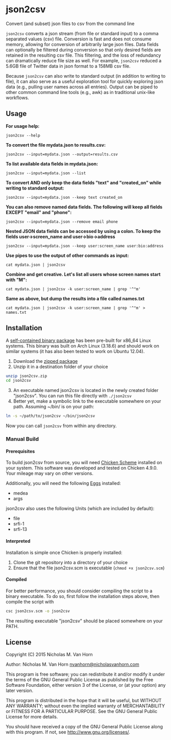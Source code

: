 # json2csv
Convert (and subset) json files to csv from the command line

`json2csv` converts a json stream (from file or standard input) to a comma separated values (csv) file. Conversion is fast and does not consume memory, allowing for conversion of arbitrarily large json files. Data fields can optionally be filtered during conversion so that only desired fields are retained in the resulting csv file. This filtering, and the loss of redundancy can dramatically reduce file size as well. For example, `json2csv` reduced a 5.6GB file of Twitter data in json format to a 158MB csv file.

Because `json2csv` can also write to standard output (in addition to writing to file), it can also serve as a useful exploration tool for quickly exploring json data (e.g., pulling user names across all entries). Output can be piped to other common command line tools (e.g., awk) as in traditional unix-like workflows.

## Usage

**For usage help:**

    json2csv --help

**To convert the file mydata.json to results.csv:**

    json2csv --input=mydata.json --output=results.csv

**To list available data fields in mydata.json:**

    json2csv --input=mydata.json --list

**To convert AND only keep the data fields "text" and "created_on" while writing to standard output:**

    json2csv --input=mydata.json --keep text created_on

**You can also remove named data fields. The following will keep all fields EXCEPT "email" and "phone":**

    json2csv --input=mydata.json --remove email phone

**Nested JSON data fields can be accessed by using a colon. To keep the fields user->screen_name and user->bio->address**

    json2csv --input=mydata.json --keep user:screen_name user:bio:address

**Use pipes to use the output of other commands as input:**

    cat mydata.json | json2csv

**Combine and get creative. Let's list all users whose screen names start with "M":**

    cat mydata.json | json2csv -k user:screen_name | grep '^"m'

**Same as above, but dump the results into a file called names.txt**

    cat mydata.json | json2csv -k user:screen_name | grep '^"m' > names.txt

## Installation

A [self-contained binary package](http://www.nicholasvanhorn.com/software/json2csv.zip) has been pre-built for x86_64 Linux systems. This binary was built on Arch Linux (3.18.6) and should work on similar systems (it has also been tested to work on Ubuntu 12.04).

1. Download the [zipped package](http://www.nicholasvanhorn.com/software/json2csv.zip)
2. Unzip it in a destination folder of your choice

```sh
unzip json2csv.zip
cd json2csv
```

3. An executable named json2csv is located in the newly created folder "json2csv". You can run this file directly with `./json2csv`
4. Better yet, make a symbolic link to the executable somewhere on your path. Assuming ~/bin/ is on your path:

```sh
ln -s ~/path/to/json2csv ~/bin/json2csv
```

Now you can call `json2csv` from within any directory.

### Manual Build

#### Prerequisites
To build json2csv from source, you will need [Chicken Scheme](http://www.call-cc.org/) installed on your system. This software was developed and tested on Chicken 4.9.0. Your mileage may vary on other versions. 

Additionally, you will need the following [Eggs](http://wiki.call-cc.org/eggs) installed:
* medea
* args

json2csv also uses the following Units (which are included by default):
* file
* srfi-1
* srfi-13

#### Interpreted
Installation is simple once Chicken is properly installed:

1. Clone the git repository into a directory of your choice
2. Ensure that the file json2csv.scm is executable (`chmod +x json2csv.scm`)

#### Compiled
For better performance, you should consider compiling the script to a binary executable. To do so, first follow the installation steps above, then compile the script with

```sh
csc json2csv.scm -o json2csv
```

The resulting executable "json2csv" should be placed somewhere on your PATH.

## License

Copyright (C) 2015 Nicholas M. Van Horn

Author: Nicholas M. Van Horn <nvanhorn@nicholasvanhorn.com>

This program is free software; you can redistribute it and/or modify
it under the terms of the GNU General Public License as published by
the Free Software Foundation, either version 3 of the License, or
(at your option) any later version.

This program is distributed in the hope that it will be useful,
but WITHOUT ANY WARRANTY; without even the implied warranty of
MERCHANTABILITY or FITNESS FOR A PARTICULAR PURPOSE.  See the
GNU General Public License for more details.

You should have received a copy of the GNU General Public License
along with this program.  If not, see <http://www.gnu.org/licenses/>.
